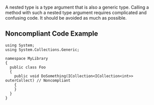 
A nested type is a type argument that is also a generic type. Calling a method with such a nested type argument requires complicated and confusing code. It should be avoided as much as possible.

## Noncompliant Code Example


    using System;
    using System.Collections.Generic;
    
    namespace MyLibrary
    {
      public class Foo
      {
        public void DoSomething(ICollection<ICollection<int>> outerCollect) // Noncompliant
        {
        }
      }
    }

